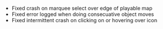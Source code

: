 ﻿- Fixed crash on marquee select over edge of playable map
- Fixed error logged when doing consecuative object moves
- Fixed intermittent crash on clicking on or hovering over icon
